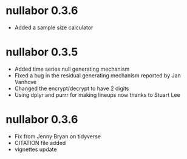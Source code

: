 # nullabor 0.3.6

- Added a sample size calculator

# nullabor 0.3.5

- Added time series null generating mechanism
- Fixed a bug in the residual generating mechanism reported by Jan Vanhove
- Changed the encrypt/decrypt to have 2 digits
- Using dplyr and purrr for making lineups now thanks to Stuart Lee

# nullabor 0.3.6

- Fix from Jenny Bryan on tidyverse
- CITATION file added
- vignettes update
